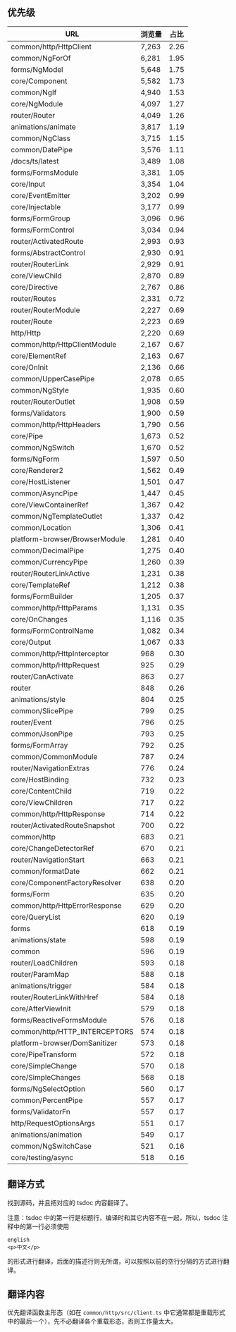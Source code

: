 ## 优先级

URL|浏览量|占比
---|---|----
common/http/HttpClient | 7,263 | 2.26
common/NgForOf | 6,281 | 1.95
forms/NgModel | 5,648 | 1.75
core/Component | 5,582 | 1.73
common/NgIf | 4,940 | 1.53
core/NgModule | 4,097 | 1.27
router/Router | 4,049 | 1.26
animations/animate | 3,817 | 1.19
common/NgClass | 3,715 | 1.15
common/DatePipe | 3,576 | 1.11
/docs/ts/latest | 3,489 | 1.08
forms/FormsModule | 3,381 | 1.05
core/Input | 3,354 | 1.04
core/EventEmitter | 3,202 | 0.99
core/Injectable | 3,177 | 0.99
forms/FormGroup | 3,096 | 0.96
forms/FormControl | 3,034 | 0.94
router/ActivatedRoute | 2,993 | 0.93
forms/AbstractControl | 2,930 | 0.91
router/RouterLink | 2,929 | 0.91
core/ViewChild | 2,870 | 0.89
core/Directive | 2,767 | 0.86
router/Routes | 2,331 | 0.72
router/RouterModule | 2,227 | 0.69
router/Route | 2,223 | 0.69
http/Http | 2,220 | 0.69
common/http/HttpClientModule | 2,167 | 0.67
core/ElementRef | 2,163 | 0.67
core/OnInit | 2,136 | 0.66
common/UpperCasePipe | 2,078 | 0.65
common/NgStyle | 1,935 | 0.60
router/RouterOutlet | 1,908 | 0.59
forms/Validators | 1,900 | 0.59
common/http/HttpHeaders | 1,790 | 0.56
core/Pipe | 1,673 | 0.52
common/NgSwitch | 1,670 | 0.52
forms/NgForm | 1,597 | 0.50
core/Renderer2 | 1,562 | 0.49
core/HostListener | 1,501 | 0.47
common/AsyncPipe | 1,447 | 0.45
core/ViewContainerRef | 1,367 | 0.42
common/NgTemplateOutlet | 1,337 | 0.42
common/Location | 1,306 | 0.41
platform-browser/BrowserModule | 1,281 | 0.40
common/DecimalPipe | 1,275 | 0.40
common/CurrencyPipe | 1,260 | 0.39
router/RouterLinkActive | 1,231 | 0.38
core/TemplateRef | 1,212 | 0.38
forms/FormBuilder | 1,205 | 0.37
common/http/HttpParams | 1,131 | 0.35
core/OnChanges | 1,116 | 0.35
forms/FormControlName | 1,082 | 0.34
core/Output | 1,067 | 0.33
common/http/HttpInterceptor | 968 | 0.30
common/http/HttpRequest | 925 | 0.29
router/CanActivate | 863 | 0.27
router | 848 | 0.26
animations/style | 804 | 0.25
common/SlicePipe | 799 | 0.25
router/Event | 796 | 0.25
common/JsonPipe | 793 | 0.25
forms/FormArray | 792 | 0.25
common/CommonModule | 787 | 0.24
router/NavigationExtras | 776 | 0.24
core/HostBinding | 732 | 0.23
core/ContentChild | 719 | 0.22
core/ViewChildren | 717 | 0.22
common/http/HttpResponse | 714 | 0.22
router/ActivatedRouteSnapshot | 700 | 0.22
common/http | 683 | 0.21
core/ChangeDetectorRef | 670 | 0.21
router/NavigationStart | 663 | 0.21
common/formatDate | 662 | 0.21
core/ComponentFactoryResolver | 638 | 0.20
forms/Form | 635 | 0.20
common/http/HttpErrorResponse | 629 | 0.20
core/QueryList | 620 | 0.19
forms | 618 | 0.19
animations/state | 598 | 0.19
common | 596 | 0.19
router/LoadChildren | 593 | 0.18
router/ParamMap | 588 | 0.18
animations/trigger | 584 | 0.18
router/RouterLinkWithHref | 584 | 0.18
core/AfterViewInit | 579 | 0.18
forms/ReactiveFormsModule | 576 | 0.18
common/http/HTTP_INTERCEPTORS | 574 | 0.18
platform-browser/DomSanitizer | 573 | 0.18
core/PipeTransform | 572 | 0.18
core/SimpleChange | 570 | 0.18
core/SimpleChanges | 568 | 0.18
forms/NgSelectOption | 560 | 0.17
common/PercentPipe | 557 | 0.17
forms/ValidatorFn | 557 | 0.17
http/RequestOptionsArgs | 551 | 0.17
animations/animation | 549 | 0.17
common/NgSwitchCase | 521 | 0.16
core/testing/async | 518 | 0.16

## 翻译方式

找到源码，并且把对应的 tsdoc 内容翻译了。

注意：tsdoc 中的第一行是标题行，编译时和其它内容不在一起，所以，tsdoc 注释中的第一行必须使用

```
english
<p>中文</p>

```
的形式进行翻译，后面的描述行则无所谓，可以按照以前的空行分隔的方式进行翻译。

## 翻译内容

优先翻译函数主形态（如在 `common/http/src/client.ts` 中它通常都是重载形式中的最后一个），先不必翻译各个重载形态，否则工作量太大。
